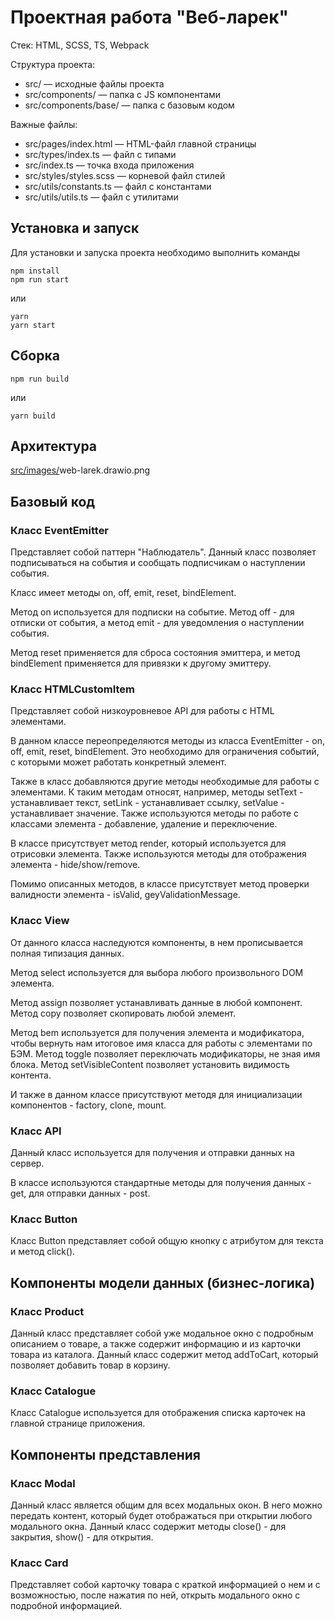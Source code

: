 # Проектная работа "Веб-ларек"

Стек: HTML, SCSS, TS, Webpack

Структура проекта:
- src/ — исходные файлы проекта
- src/components/ — папка с JS компонентами
- src/components/base/ — папка с базовым кодом

Важные файлы:
- src/pages/index.html — HTML-файл главной страницы
- src/types/index.ts — файл с типами
- src/index.ts — точка входа приложения
- src/styles/styles.scss — корневой файл стилей
- src/utils/constants.ts — файл с константами
- src/utils/utils.ts — файл с утилитами

## Установка и запуск
Для установки и запуска проекта необходимо выполнить команды

```
npm install
npm run start
```

или

```
yarn
yarn start
```
## Сборка

```
npm run build
```

или

```
yarn build
```

## Архитектура

[src/images/](https://raw.githubusercontent.com/elizavetaa0/web-larek-frontend/main/src/images/)web-larek.drawio.png

## Базовый код

### Класс EventEmitter

Представляет собой паттерн "Наблюдатель". Данный класс позволяет подписываться на события и сообщать подписчикам о наступлении события.

Класс имеет методы on, off, emit, reset, bindElement.

Метод on используется для подписки на событие. Метод off - для отписки от события, а метод emit - для уведомления о наступлении события.

Метод reset применяется для сброса состояния эмиттера, и метод bindElement применяется для привязки к другому эмиттеру.

### Класс HTMLCustomItem

Представляет собой низкоуровневое API для работы с HTML элементами. 

В данном классе переопределяются методы из класса EventEmitter - on, off, emit, reset, bindElement. Это необходимо для ограничения событий, с которыми может работать конкретный элемент.

Также в класс добавляются другие методы необходимые для работы с элементами. К таким методам относят, например, методы setText - устанавливает текст, setLink - устанавливает ссылку, setValue - устанавливает значение. Также используются методы по работе с классами элемента - добавление, удаление и переключение. 

В классе присутствует метод render, который используется для отрисовки элемента. Также используются методы для отображения элемента - hide/show/remove.

Помимо описанных методов, в классе присутствует метод проверки валидности элемента - isValid, geyValidationMessage.

### Класс View

От данного класса наследуются компоненты, в нем прописывается полная типизация данных.

Метод select используется для выбора любого произвольного DOM элемента. 

Метод assign позволяет устанавливать данные в любой компонент. Метод copy позволяет скопировать любой элемент.

Метод bem используется для получения элемента и модификатора, чтобы вернуть нам итоговое имя класса для работы с элементами по БЭМ.
Метод toggle позволяет переключать модификаторы, не зная имя блока. Метод setVisibleContent позволяет  установить видимость контента.

И также в данном классе присутствуют методя для инициализации компонентов -  factory, clone, mount.

### Класс API

Данный класс используется для получения и отправки данных на сервер.

В классе используются стандартные методы для получения данных - get, для отправки данных - post.

### Класс Button

Класс Button представляет собой общую кнопку с атрибутом для текста и метод click().

## Компоненты модели данных (бизнес-логика)

### Класс Product

Данный класс представляет собой уже модальное окно с подробным описанием о товаре, а также содержит информацию и из карточки товара из каталога. Данный класс содержит метод addToCart, который позволяет добавить товар в корзину.

### Класс Catalogue

Класс Catalogue используется для отображения списка карточек на главной странице приложения.

## Компоненты представления

### Класс Modal

Данный класс является общим для всех модальных окон. В него можно передать контент, который будет отображаться при открытии любого модального окна. Данный класс содержит методы close() - для закрытия, show() - для открытия.

### Класс Card

Представляет собой карточку товара с краткой информацией о нем и с возможностью, после нажатия по ней, открыть модального окно с подробной информацией.



